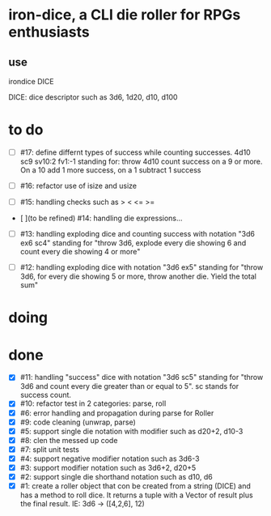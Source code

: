 # iron-dice, a CLI die roller for RPGs enthusiasts

## use

irondice DICE

DICE: dice descriptor such as 3d6, 1d20, d10, d100

# to do

- [ ] #17: define differnt types of success while counting successes. 4d10 sc9 sv10:2 fv1:-1 standing
  for: throw 4d10 count success on a 9 or more. On a 10 add 1 more success, on a 1 subtract 1
  success

- [ ] #16: refactor use of isize and usize

- [ ] #15: handling checks such as > < <= >=

- [ ](to be refined) #14: handling die expressions...

- [ ] #13: handling exploding dice and counting success with notation "3d6 ex6 sc4" standing for
  "throw 3d6, explode every die showing 6 and count every die showing 4 or more"

- [ ] #12: handling exploding dice with notation "3d6 ex5" standing for "throw 3d6, for every die
  showing 5 or more, throw another die. Yield the total sum"

# doing


# done

- [x] #11: handling "success" dice with notation "3d6 sc5" standing for "throw 3d6 and count every
  die greater than or equal to 5". sc stands for success count.
- [x] #10: refactor test in 2 categories: parse, roll
- [x] #6: error handling and propagation during parse for Roller
- [x] #9: code cleaning (unwrap, parse)
- [x] #5: support single die notation with modifier such as d20+2, d10-3
- [x] #8: clen the messed up code
- [x] #7: split unit tests
- [x] #4: support negative modifier notation such as 3d6-3
- [x] #3: support modifier notation such as 3d6+2, d20+5
- [x] #2: support single die shorthand notation such as d10, d6
- [x] #1: create a roller object that con be created from a string (DICE) and has a method to roll
  dice. It returns a tuple with a Vector of result plus the final result. IE: 3d6 -> ([4,2,6], 12)
